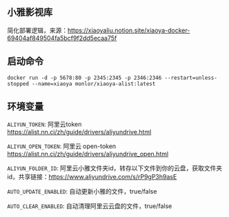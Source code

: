 ## 小雅影视库

简化部署逻辑，来源：https://xiaoyaliu.notion.site/xiaoya-docker-69404af849504fa5bcf9f2dd5ecaa75f

## 启动命令

```
docker run -d -p 5678:80 -p 2345:2345 -p 2346:2346 --restart=unless-stopped --name=xiaoya monlor/xiaoya-alist:latest
```

## 环境变量

`ALIYUN_TOKEN`: 阿里云token https://alist.nn.ci/zh/guide/drivers/aliyundrive.html 

`ALIYUN_OPEN_TOKEN`: 阿里云 open-token https://alist.nn.ci/zh/guide/drivers/aliyundrive_open.html

`ALIYUN_FOLDER_ID`: 阿里云小雅文件夹id，转存以下文件到你的云盘，获取文件夹id，共享链接：https://www.aliyundrive.com/s/rP9gP3h9asE

`AUTO_UPDATE_ENABLED`: 自动更新小雅的文件，true/false

`AUTO_CLEAR_ENABLED`: 自动清理阿里云云盘的文件，true/false
